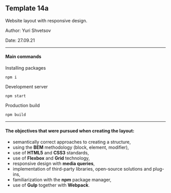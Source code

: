 ## Template 14a
Website layout with responsive design.

Author: Yuri Shvetsov

Date: 27.09.21

-----------
#### Main commands

Installing packages
```
npm i 
```
Development server
```
npm start
```
Production build
```
npm build
```
------------
#### The objectives that were pursued when creating the layout:
- semantically correct approaches to creating a structure,
- using the **BEM** methodology (block, element, modifier),
- use of **HTML5** and **CSS3** standards,
- use of **Flexbox** and **Grid** technology,
- responsive design with **media queries**,
- implementation of third-party libraries, open-source solutions and plug-ins,
- familiarization with the **npm** package manager,
- use of **Gulp** together with **Webpack**.